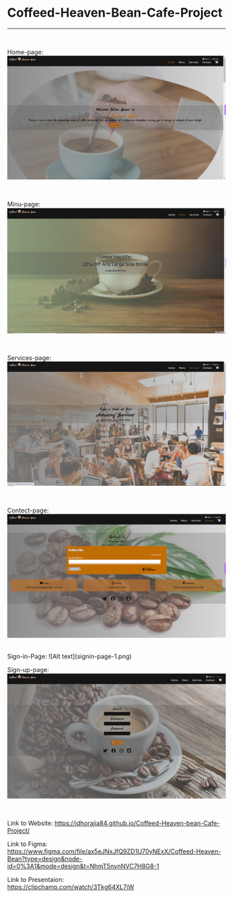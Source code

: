 # Coffeed-Heaven-Bean-Cafe-Project

<hr/>
<br/>

Home-page:![Alt text](homepage.png)

<br/>

Minu-page:![Alt text](minupage.png)

<br/>

Services-page: ![Alt text](servicespage-1.png)

<br/>

Contect-page: ![Alt text](contectpage.png)

<br/>
Sign-in-Page: ![Alt text](signin-page-1.png)

<br/>

Sign-up-page: ![Alt text](Sign-up-page.png)

<br/>

Link to Website: https://jdhorajia84.github.io/Coffeed-Heaven-bean-Cafe-Project/

Link to Figma: https://www.figma.com/file/ax5eJNxJfQ9ZD1U70yNExX/Coffeed-Heaven-Bean?type=design&node-id=0%3A1&mode=design&t=NhmT5nynNVC7H8G8-1

Link to Presentaion:<br/> https://clipchamp.com/watch/3Tkg64XL7iW
<br/>
